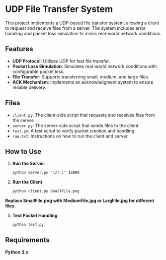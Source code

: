 # UDP File Transfer System

This project implements a UDP-based file transfer system, allowing a client to request and receive files from a server. The system includes error handling and packet loss simulation to mimic real-world network conditions.

## Features
- **UDP Protocol**: Utilizes UDP for fast file transfer.
- **Packet Loss Simulation**: Simulates real-world network conditions with configurable packet loss.
- **File Transfer**: Supports transferring small, medium, and large files.
- **ACK Mechanism**: Implements an acknowledgment system to ensure reliable delivery.

## Files
- `client.py`: The client-side script that requests and receives files from the server.
- `server.py`: The server-side script that sends files to the client.
- `test.py`: A test script to verify packet creation and handling.
- `run.txt`: Instructions on how to run the client and server.

## How to Use
1. **Run the Server**:
   ```bash
   python server.py "127.1" 15000
2. **Run the Client**:
   ```bash
   python client.py SmallFile.png
   
**Replace SmallFile.png with MediumFile.jpg or LargFile.jpg for different files.**

3. **Test Packet Handling**:
   ```bash
   python test.py
   
## Requirements
 **Python 3.x**

